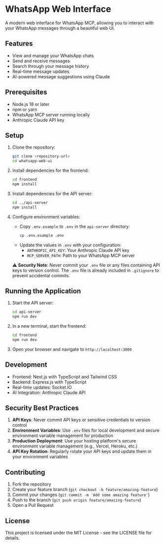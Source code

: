 # WhatsApp Web Interface

A modern web interface for WhatsApp MCP, allowing you to interact with your WhatsApp messages through a beautiful web UI.

## Features

- View and manage your WhatsApp chats
- Send and receive messages
- Search through your message history
- Real-time message updates
- AI-powered message suggestions using Claude

## Prerequisites

- Node.js 18 or later
- npm or yarn
- WhatsApp MCP server running locally
- Anthropic Claude API key

## Setup

1. Clone the repository:
   ```bash
   git clone <repository-url>
   cd whatsapp-web-ui
   ```

2. Install dependencies for the frontend:
   ```bash
   cd frontend
   npm install
   ```

3. Install dependencies for the API server:
   ```bash
   cd ../api-server
   npm install
   ```

4. Configure environment variables:
   - Copy `.env.example` to `.env` in the `api-server` directory:
     ```bash
     cp .env.example .env
     ```
   - Update the values in `.env` with your configuration:
     - `ANTHROPIC_API_KEY`: Your Anthropic Claude API key
     - `MCP_SERVER_PATH`: Path to your WhatsApp MCP server

   ⚠️ **Security Note**: Never commit your `.env` file or any files containing API keys to version control. The `.env` file is already included in `.gitignore` to prevent accidental commits.

## Running the Application

1. Start the API server:
   ```bash
   cd api-server
   npm run dev
   ```

2. In a new terminal, start the frontend:
   ```bash
   cd frontend
   npm run dev
   ```

3. Open your browser and navigate to `http://localhost:3000`

## Development

- Frontend: Next.js with TypeScript and Tailwind CSS
- Backend: Express.js with TypeScript
- Real-time updates: Socket.IO
- AI Integration: Anthropic Claude API

## Security Best Practices

1. **API Keys**: Never commit API keys or sensitive credentials to version control
2. **Environment Variables**: Use `.env` files for local development and secure environment variable management for production
3. **Production Deployment**: Use your hosting platform's secure environment variable management (e.g., Vercel, Heroku, etc.)
4. **API Key Rotation**: Regularly rotate your API keys and update them in your environment variables

## Contributing

1. Fork the repository
2. Create your feature branch (`git checkout -b feature/amazing-feature`)
3. Commit your changes (`git commit -m 'Add some amazing feature'`)
4. Push to the branch (`git push origin feature/amazing-feature`)
5. Open a Pull Request

## License

This project is licensed under the MIT License - see the LICENSE file for details. 